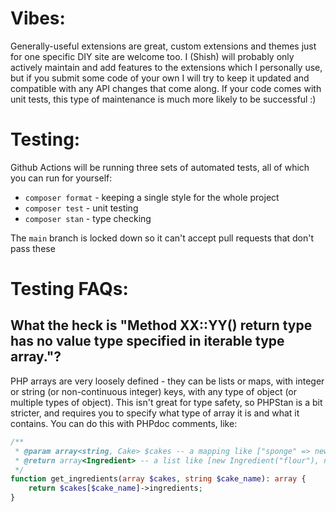 Vibes:
======
Generally-useful extensions are great, custom extensions and themes just for one specific DIY site
are welcome too. I (Shish) will probably only actively maintain and add features to the extensions
which I personally use, but if you submit some code of your own I will try to keep it updated and
compatible with any API changes that come along. If your code comes with unit tests, this type of
maintenance is much more likely to be successful :)

Testing:
========
Github Actions will be running three sets of automated tests, all of which you can run for yourself:

- `composer format` - keeping a single style for the whole project
- `composer test` - unit testing
- `composer stan` - type checking

The `main` branch is locked down so it can't accept pull requests that don't pass these

Testing FAQs:
=============

## What the heck is "Method XX::YY() return type has no value type specified in iterable type array."?

PHP arrays are very loosely defined - they can be lists or maps, with integer or string
(or non-continuous integer) keys, with any type of object (or multiple types of object).
This isn't great for type safety, so PHPStan is a bit stricter, and requires you to
specify what type of array it is and what it contains. You can do this with PHPdoc comments,
like:

```php
/**
 * @param array<string, Cake> $cakes -- a mapping like ["sponge" => new Cake()]
 * @return array<Ingredient> -- a list like [new Ingredient("flour"), new Ingredient("egg")]
 */
function get_ingredients(array $cakes, string $cake_name): array {
    return $cakes[$cake_name]->ingredients;
}
```
